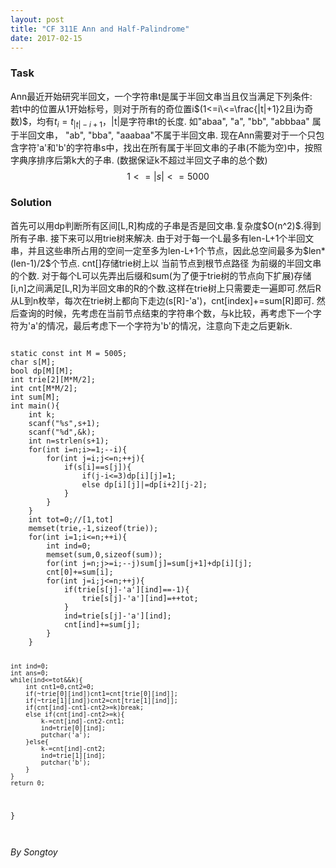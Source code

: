 ```yaml
---
layout: post
title: "CF 311E Ann and Half-Palindrome"
date: 2017-02-15
---
```

### Task  
Ann最近开始研究半回文，一个字符串t是属于半回文串当且仅当满足下列条件:  
若t中的位置从1开始标号，则对于所有的奇位置i$(1<=i\<=\frac{|t|+1}2且i为奇数)$，均有$t_i=t_{|t|-i+1}$，|t|是字符串t的长度.
如"abaa", "a", "bb", "abbbaa" 属于半回文串， "ab", "bba", "aaabaa"不属于半回文串.
现在Ann需要对于一个只包含字符'a'和'b'的字符串s中，找出在所有属于半回文串的子串(不能为空)中，按照字典序排序后第k大的子串.  (数据保证k不超过半回文子串的总个数)
$$1<=|s|<=5000$$  
<h3>Solution</h3>
首先可以用dp判断所有区间[L,R]构成的子串是否是回文串.复杂度$O(n^2)$.得到所有子串.
接下来可以用trie树来解决.  
由于对于每一个L最多有len-L+1个半回文串，并且这些串所占用的空间一定至多为len-L+1个节点，因此总空间最多为$len*(len-1)/2$个节点.  
cnt[]存储trie树上以 当前节点到根节点路径 为前缀的半回文串的个数.
对于每个L可以先弄出后缀和sum(为了便于trie树的节点向下扩展)存储[i,n]之间满足[L,R]为半回文串的R的个数.这样在trie树上只需要走一遍即可.然后R从L到n枚举，每次在trie树上都向下走边(s[R]-'a')，cnt[index]+=sum[R]即可.  
然后查询的时候，先考虑在当前节点结束的字符串个数，与k比较，再考虑下一个字符为'a'的情况，最后考虑下一个字符为'b'的情况，注意向下走之后更新k.
<pre><code>
static const int M = 5005;
char s[M];
bool dp[M][M];
int trie[2][M*M/2];
int cnt[M*M/2];
int sum[M];
int main(){
	int k;
	scanf("%s",s+1);
	scanf("%d",&k);
	int n=strlen(s+1);
	for(int i=n;i>=1;--i){
		for(int j=i;j<=n;++j){
			if(s[i]==s[j]){
				if(j-i<=3)dp[i][j]=1;
				else dp[i][j]|=dp[i+2][j-2];
			}
		}
	}
	int tot=0;//[1,tot]
	memset(trie,-1,sizeof(trie));
	for(int i=1;i<=n;++i){
		int ind=0;
		memset(sum,0,sizeof(sum));
		for(int j=n;j>=i;--j)sum[j]=sum[j+1]+dp[i][j];
		cnt[0]+=sum[i];
		for(int j=i;j<=n;++j){
			if(trie[s[j]-'a'][ind]==-1){
				trie[s[j]-'a'][ind]=++tot;
			}
			ind=trie[s[j]-'a'][ind];
			cnt[ind]+=sum[j];
		}
	}
	
	int ind=0;
	int ans=0;
	while(ind<=tot&&k){
		int cnt1=0,cnt2=0;
		if(~trie[0][ind])cnt1=cnt[trie[0][ind]];
		if(~trie[1][ind])cnt2=cnt[trie[1][ind]];
		if(cnt[ind]-cnt1-cnt2>=k)break;
		else if(cnt[ind]-cnt2>=k){
			k-=cnt[ind]-cnt2-cnt1;
			ind=trie[0][ind];
			putchar('a');
		}else{
			k-=cnt[ind]-cnt2;
			ind=trie[1][ind];
			putchar('b');
		}
	}
	return 0;
}	
</code></pre>
$By\ Songtoy$
